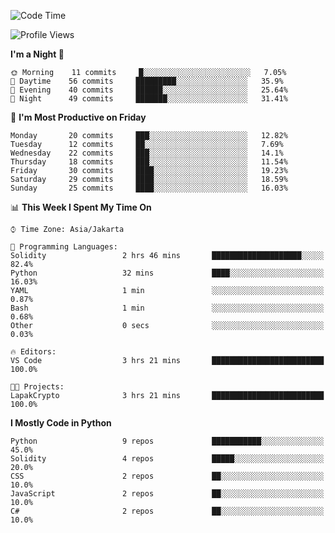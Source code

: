 <!--START_SECTION:waka-->
![Code Time](http://img.shields.io/badge/Code%20Time-0%20secs-blue)

![Profile Views](http://img.shields.io/badge/Profile%20Views-5-blue)

**I'm a Night 🦉** 

```text
🌞 Morning    11 commits     █░░░░░░░░░░░░░░░░░░░░░░░░   7.05% 
🌆 Daytime    56 commits     █████████░░░░░░░░░░░░░░░░   35.9% 
🌃 Evening    40 commits     ██████░░░░░░░░░░░░░░░░░░░   25.64% 
🌙 Night      49 commits     ███████░░░░░░░░░░░░░░░░░░   31.41%

```
📅 **I'm Most Productive on Friday** 

```text
Monday       20 commits     ███░░░░░░░░░░░░░░░░░░░░░░   12.82% 
Tuesday      12 commits     ██░░░░░░░░░░░░░░░░░░░░░░░   7.69% 
Wednesday    22 commits     ███░░░░░░░░░░░░░░░░░░░░░░   14.1% 
Thursday     18 commits     ███░░░░░░░░░░░░░░░░░░░░░░   11.54% 
Friday       30 commits     ████░░░░░░░░░░░░░░░░░░░░░   19.23% 
Saturday     29 commits     ████░░░░░░░░░░░░░░░░░░░░░   18.59% 
Sunday       25 commits     ████░░░░░░░░░░░░░░░░░░░░░   16.03%

```


📊 **This Week I Spent My Time On** 

```text
⌚︎ Time Zone: Asia/Jakarta

💬 Programming Languages: 
Solidity                 2 hrs 46 mins       ████████████████████░░░░░   82.4% 
Python                   32 mins             ████░░░░░░░░░░░░░░░░░░░░░   16.03% 
YAML                     1 min               ░░░░░░░░░░░░░░░░░░░░░░░░░   0.87% 
Bash                     1 min               ░░░░░░░░░░░░░░░░░░░░░░░░░   0.68% 
Other                    0 secs              ░░░░░░░░░░░░░░░░░░░░░░░░░   0.03%

🔥 Editors: 
VS Code                  3 hrs 21 mins       █████████████████████████   100.0%

🐱‍💻 Projects: 
LapakCrypto              3 hrs 21 mins       █████████████████████████   100.0%

```

**I Mostly Code in Python** 

```text
Python                   9 repos             ███████████░░░░░░░░░░░░░░   45.0% 
Solidity                 4 repos             █████░░░░░░░░░░░░░░░░░░░░   20.0% 
CSS                      2 repos             ██░░░░░░░░░░░░░░░░░░░░░░░   10.0% 
JavaScript               2 repos             ██░░░░░░░░░░░░░░░░░░░░░░░   10.0% 
C#                       2 repos             ██░░░░░░░░░░░░░░░░░░░░░░░   10.0%

```



<!--END_SECTION:waka-->
